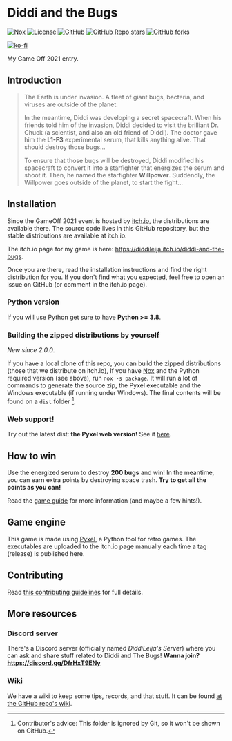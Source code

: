# Diddi and the Bugs

[![Nox](https://img.shields.io/badge/%F0%9F%A6%8A-Nox-D85E00.svg)](https://github.com/wntrblm/nox)
[![License](https://img.shields.io/github/license/DiddiLeija/diddi-and-the-bugs)](https://github.com/DiddiLeija/diddi-and-the-bugs)
[![GitHub](https://img.shields.io/github/v/release/DiddiLeija/diddi-and-the-bugs?logo=github&sort=semver)](https://github.com/DiddiLeija/diddi-and-the-bugs)
[![GitHub Repo stars](https://img.shields.io/github/stars/DiddiLeija/diddi-and-the-bugs?style=social)](https://github.com/DiddiLeija/diddi-and-the-bugs)
[![GitHub forks](https://img.shields.io/github/forks/DiddiLeija/diddi-and-the-bugs?style=social)](https://github.com/DiddiLeija/diddi-and-the-bugs)

[![ko-fi](https://ko-fi.com/img/githubbutton_sm.svg)](https://ko-fi.com/G2G3AL6D6)

My Game Off 2021 entry.

## Introduction

> The Earth is under invasion. A fleet of giant bugs, bacteria, and viruses are
> outside of the planet.
>
> In the meantime, Diddi was developing a secret spacecraft. When his friends told him of
> the invasion, Diddi decided to visit the brilliant Dr. Chuck (a scientist, and also
> an old friend of Diddi). The doctor gave him the **L1-F3** experimental serum, that kills anything
> alive. That should destroy those bugs...
>
> To ensure that those bugs will be destroyed, Diddi modified his spacecraft to convert it into a
> starfighter that energizes the serum and shoot it. Then, he named the starfighter **Willpower**.
> Suddendly, the Willpower goes outside of the planet, to start the fight...

## Installation

Since the GameOff 2021 event is hosted by [itch.io](https://itch.io), the distributions are available there. The source
code lives in this GitHub repository, but the stable distributions are available at itch.io.

The itch.io page for my game is here: https://diddileija.itch.io/diddi-and-the-bugs.

Once you are there, read the installation instructions and find the right distribution for you.
If you don't find what you expected, feel free to open an issue on GitHub (or comment in the itch.io page).

### Python version

If you will use Python get sure to have **Python >= 3.8**.

### Building the zipped distributions by yourself

_New since 2.0.0_.

If you have a local clone of this repo, you can build the zipped distributions (those that we distribute on itch.io),
If you have [Nox](https://nox.thea.codes) and the Python required version (see above), run `nox -s package`. It will run a lot
of commands to generate the source zip, the Pyxel executable and the Windows executable (if running under Windows). The final
contents will be found on a `dist` folder [^1].

### Web support!

Try out the latest dist: **the Pyxel web version!** See it [here](https://kitao.github.io/pyxel/wasm/launcher/?run=DiddiLeija.diddi-and-the-bugs...main).

## How to win

Use the energized serum to destroy **200 bugs** and win! In the meantime, you can earn extra points
by destroying space trash. **Try to get all the points as you can!**

Read the [game guide](https://github.com/DiddiLeija/diddi-and-the-bugs/blob/main/guide.md) for more information (and maybe a few hints!).

## Game engine

This game is made using [Pyxel](https://github.com/kitao/pyxel), a Python tool for retro games. The executables are uploaded to the itch.io page manually
each time a tag (release) is published here.

## Contributing

Read [this contributing guidelines](https://github.com/DiddiLeija/diddi-and-the-bugs/blob/main/CONTRIBUTING.md) for full details.

## More resources

### Discord server

There's a Discord server (officially named _DiddiLeija's Server_) where you can ask and share stuff related to Diddi and The Bugs! **Wanna join? https://discord.gg/DfrHxT9ENy**

### Wiki

We have a wiki to keep some tips, records, and that stuff. It can be found [at the GitHub repo's wiki](https://github.com/DiddiLeija/diddi-and-the-bugs/wiki).

[^1]: Contributor's advice: This folder is ignored by Git, so it won't be shown on GitHub.
